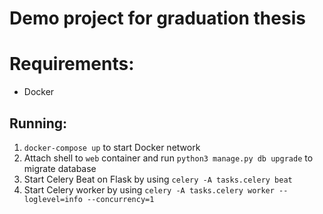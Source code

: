 # Demo project for graduation thesis

# Requirements:

- Docker

## Running:

1. `docker-compose up` to start Docker network
2. Attach shell to `web` container and run `python3 manage.py db upgrade` to migrate database
3. Start Celery Beat on Flask by using `celery -A tasks.celery beat`
4. Start Celery worker by using `celery -A tasks.celery worker --loglevel=info --concurrency=1`

